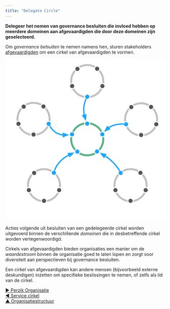 ```yaml
---
title: "Delegate Circle"
---
```



**Delegeer het nemen van governance besluiten die invloed hebben op meerdere domeinen aan afgevaardigden die door deze domeinen zijn geselecteerd.**

Om <dfn data-info="Governance: Het vaststellen van doelstellingen en het nemen en ontwikkelen van besluiten die ervoor moeten zorgen dat deze doelstellingen ook worden bereikt.">governance belsuiten</dfn> te nemen namens hen, sturen stakeholders [afgevaardigden](representative.html) om een cirkel van afgevaardigden te vormen.

![Delegate Circle](img/structural-patterns/delegate-circle.png)

Acties volgende uit besluiten van een gedelegeerde cirkel worden uitgevoerd binnen de verschillende <dfn data-info="Domein: Een afgebakend gebied van invloed, activiteit en besluitvorming binnen een organisatie.">domeinen</dfn> die in desbetreffende cirkel worden vertegenwoordigd.

Cirkels van afgevaardigden bieden organisaties een manier om de <dfn data-info="Stroom van waarde: Deliverables die door de organisatie heen stromen richting andere stakeholders en/of klanten.">waardestroom</dfn> binnen de organisatie goed te laten lopen en zorgt voor diversiteit aan perspectieven bij governance besluiten.

Een cirkel van afgevaardigden kan andere mensen (bijvoorbeeld externe deskundigen) inzetten om specifieke beslissingen te nemen, of zelfs als lid van de cirkel.

[&#9654; Perzik Organisatie](peach-organization.html)<br/>[&#9664; Service cirkel](service-circle.html)<br/>[&#9650; Organisatiestructuur](organizational-structure.html)

